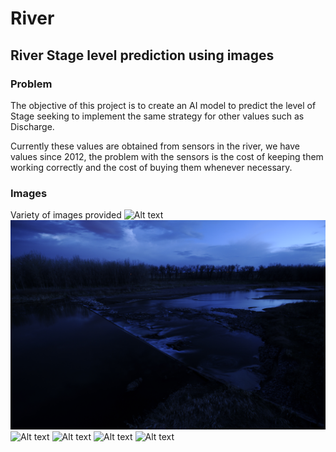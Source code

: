 # River 

## River Stage level prediction using images

### Problem
The objective of this project is to create an AI model to predict the level of Stage seeking to implement the same strategy for other values such as Discharge.

Currently these values are obtained from sensors in the river, we have values since 2012, the problem with the sensors is the cost of keeping them working correctly and the cost of buying them whenever necessary.

### Images
Variety of images provided
![Alt text](Images/StateLineWeir_20150901_Farrell_009.JPG?raw=true "Image")
![Alt text](Images/StateLineWeir_20140427_Farrell_010.JPG?raw=true "Image")
![Alt text](Images/StateLineWeir_20140427_Farrell_015.JPG?raw=true "Image")
![Alt text](Images/StateLineWeir_20140430_Farrell_084.JPG?raw=true "Image")
![Alt text](Images/StateLineWeir_20141120_Farrell_289.JPG?raw=true "Image")
![Alt text](Images/StateLineWeir_20150103_Farrell_010.JPG?raw=true "Image")
